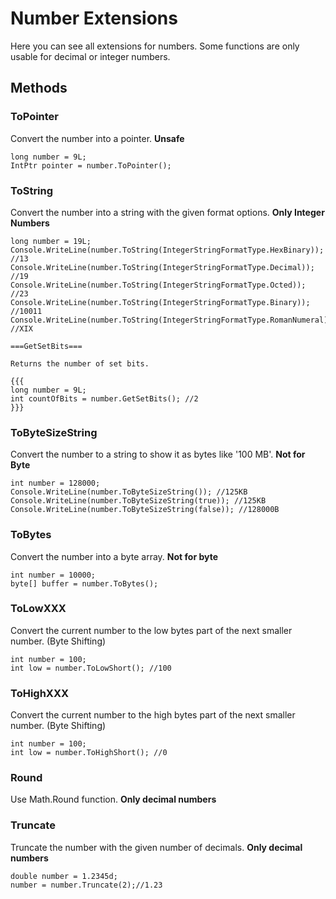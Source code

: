 # Number Extensions #

Here you can see all extensions for numbers. Some functions are only usable for decimal or integer numbers.

## Methods ##

### ToPointer ###

Convert the number into a pointer. **Unsafe**

```
long number = 9L;
IntPtr pointer = number.ToPointer();
```

### ToString ###

Convert the number into a string with the given format options. **Only Integer Numbers**

```
long number = 19L;
Console.WriteLine(number.ToString(IntegerStringFormatType.HexBinary)); //13
Console.WriteLine(number.ToString(IntegerStringFormatType.Decimal)); //19
Console.WriteLine(number.ToString(IntegerStringFormatType.Octed)); //23
Console.WriteLine(number.ToString(IntegerStringFormatType.Binary)); //10011
Console.WriteLine(number.ToString(IntegerStringFormatType.RomanNumeral)); //XIX

===GetSetBits===

Returns the number of set bits.

{{{
long number = 9L;
int countOfBits = number.GetSetBits(); //2
}}}
```

### ToByteSizeString ###

Convert the number to a string to show it as bytes like '100 MB'. **Not for Byte**

```
int number = 128000;
Console.WriteLine(number.ToByteSizeString()); //125KB
Console.WriteLine(number.ToByteSizeString(true)); //125KB
Console.WriteLine(number.ToByteSizeString(false)); //128000B
```

### ToBytes ###

Convert the number into a byte array. **Not for byte**

```
int number = 10000;
byte[] buffer = number.ToBytes();
```

### ToLowXXX ###

Convert the current number to the low bytes part of the next smaller number. (Byte Shifting)

```
int number = 100;
int low = number.ToLowShort(); //100
```

### ToHighXXX ###

Convert the current number to the high bytes part of the next smaller number. (Byte Shifting)

```
int number = 100;
int low = number.ToHighShort(); //0
```

### Round ###

Use Math.Round function. **Only decimal numbers**

### Truncate ###

Truncate the number with the given number of decimals. **Only decimal numbers**

```
double number = 1.2345d;
number = number.Truncate(2);//1.23
```